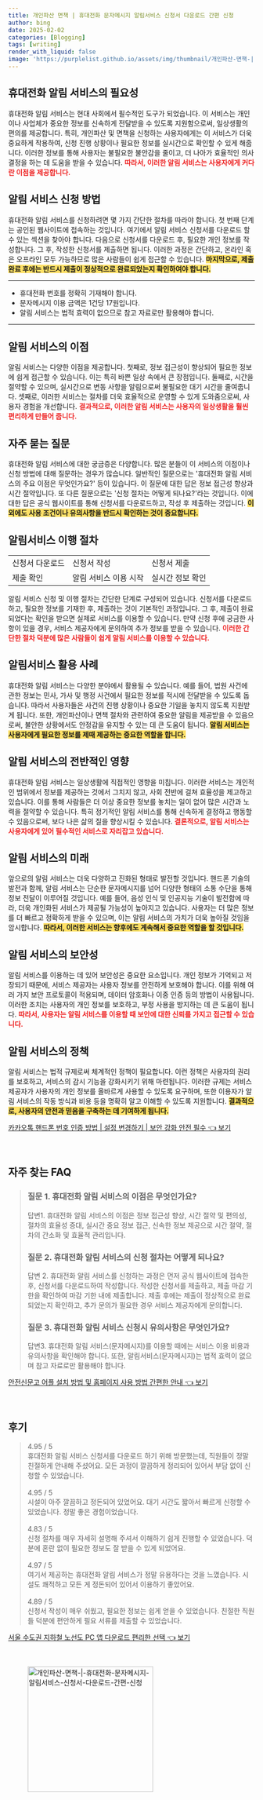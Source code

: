 ```yaml
---
title: 개인파산 면책 | 휴대전화 문자메시지 알림서비스 신청서 다운로드 간편 신청
author: bing
date: 2025-02-02
categories: [Blogging]
tags: [writing]
render_with_liquid: false
image: 'https://purplelist.github.io/assets/img/thumbnail/개인파산-면책-|-휴대전화-문자메시지-알림서비스-신청서-다운로드-간편-신청.webp'
---
```



<h2 id='알림서비스의 필요성'>휴대전화 알림 서비스의 필요성</h2>

<p>휴대전화 알림 서비스는 현대 사회에서 필수적인 도구가 되었습니다. 이 서비스는 개인이나 사업체가 중요한 정보를 신속하게 전달받을 수 있도록 지원함으로써, 일상생활의 편의를 제공합니다. 특히, 개인파산 및 면책을 신청하는 사용자에게는 이 서비스가 더욱 중요하게 작용하여, 신청 진행 상황이나 필요한 정보를 실시간으로 확인할 수 있게 해줍니다. 이러한 정보를 통해 사용자는 불필요한 불안감을 줄이고, 더 나아가 효율적인 의사 결정을 하는 데 도움을 받을 수 있습니다. <b><span style="color: #ee2323;">따라서, 이러한 알림 서비스는 사용자에게 커다란 이점을 제공합니다.</span></b></p>

<h2 id='알림서비스 신청 방법'>알림 서비스 신청 방법</h2>

<p>휴대전화 알림 서비스를 신청하려면 몇 가지 간단한 절차를 따라야 합니다. 첫 번째 단계는 공인된 웹사이트에 접속하는 것입니다. 여기에서 알림 서비스 신청서를 다운로드 할 수 있는 섹션을 찾아야 합니다. 다음으로 신청서를 다운로드 후, 필요한 개인 정보를 작성합니다. 그 후, 작성한 신청서를 제출하면 됩니다. 이러한 과정은 간단하고, 온라인 혹은 오프라인 모두 가능하므로 많은 사람들이 쉽게 접근할 수 있습니다. <b><span style="background-color: #ffe066;">마지막으로, 제출 완료 후에는 반드시 제출이 정상적으로 완료되었는지 확인하여야 합니다.</span></b></p>

<hr />

<ul>
    <li>휴대전화 번호를 정확히 기재해야 합니다.</li>
    <li>문자메시지 이용 금액은 1건당 17원입니다.</li>
    <li>알림 서비스는 법적 효력이 없으므로 참고 자료로만 활용해야 합니다.</li>
</ul>

<hr />

<h2 id='알림서비스의 이점'>알림 서비스의 이점</h2>

<p>알림 서비스는 다양한 이점을 제공합니다. 첫째로, 정보 접근성이 향상되어 필요한 정보에 쉽게 접근할 수 있습니다. 이는 특히 바쁜 일상 속에서 큰 장점입니다. 둘째로, 시간을 절약할 수 있으며, 실시간으로 변동 사항을 알림으로써 불필요한 대기 시간을 줄여줍니다. 셋째로, 이러한 서비스는 절차를 더욱 효율적으로 운영할 수 있게 도와줌으로써, 사용자 경험을 개선합니다. <b><span style="color: #ee2323;">결과적으로, 이러한 알림 서비스는 사용자의 일상생활을 훨씬 편리하게 만들어 줍니다.</span></b></p>

<h2 id='자주 묻는 질문'>자주 묻는 질문</h2>

<p>휴대전화 알림 서비스에 대한 궁금증은 다양합니다. 많은 분들이 이 서비스의 이점이나 신청 방법에 대해 질문하는 경우가 많습니다. 일반적인 질문으로는 '휴대전화 알림 서비스의 주요 이점은 무엇인가요?' 등이 있습니다. 이 질문에 대한 답은 정보 접근성 향상과 시간 절약입니다. 또 다른 질문으로는 '신청 절차는 어떻게 되나요?'라는 것입니다. 이에 대한 답은 공식 웹사이트를 통해 신청서를 다운로드하고, 작성 후 제출하는 것입니다. <b><span style="background-color: #ffe066;">이 외에도 사용 조건이나 유의사항을 반드시 확인하는 것이 중요합니다.</span></b></p>

<h2 id='알림서비스 이행 절차'>알림서비스 이행 절차</h2>

<table>
    <tr>
        <td>신청서 다운로드</td>
        <td>신청서 작성</td>
        <td>신청서 제출</td>
    </tr>
    <tr>
        <td>제출 확인</td>
        <td>알림 서비스 이용 시작</td>
        <td>실시간 정보 확인</td>
    </tr>
</table>

<p>알림 서비스 신청 및 이행 절차는 간단한 단계로 구성되어 있습니다. 신청서를 다운로드하고, 필요한 정보를 기재한 후, 제출하는 것이 기본적인 과정입니다. 그 후, 제출이 완료되었다는 확인을 받으면 실제로 서비스를 이용할 수 있습니다. 만약 신청 후에 궁금한 사항이 있을 경우, 서비스 제공자에게 문의하여 추가 정보를 받을 수 있습니다. <b><span style="color: #ee2323;">이러한 간단한 절차 덕분에 많은 사람들이 쉽게 알림 서비스를 이용할 수 있습니다.</span></b></p>

<h2 id='알림서비스 활용 사례'>알림서비스 활용 사례</h2>

<p>휴대전화 알림 서비스는 다양한 분야에서 활용될 수 있습니다. 예를 들어, 법원 사건에 관한 정보는 민사, 가사 및 행정 사건에서 필요한 정보를 적시에 전달받을 수 있도록 돕습니다. 따라서 사용자들은 사건의 진행 상황이나 중요한 기일을 놓치지 않도록 지원받게 됩니다. 또한, 개인파산이나 면책 절차와 관련하여 중요한 알림을 제공받을 수 있음으로써, 불안한 상황에서도 안정감을 유지할 수 있는 데 큰 도움이 됩니다. <b><span style="background-color: #ffe066;">알림 서비스는 사용자에게 필요한 정보를 제때 제공하는 중요한 역할을 합니다.</span></b></p>

<h2 id='알림서비스의 전반적인 영향'>알림 서비스의 전반적인 영향</h2>

<p>휴대전화 알림 서비스는 일상생활에 직접적인 영향을 미칩니다. 이러한 서비스는 개인적인 범위에서 정보를 제공하는 것에서 그치지 않고, 사회 전반에 걸쳐 효율성을 제고하고 있습니다. 이를 통해 사람들은 더 이상 중요한 정보를 놓치는 일이 없어 많은 시간과 노력을 절약할 수 있습니다. 특히 정기적인 알림 서비스를 통해 신속하게 결정하고 행동할 수 있음으로써, 보다 나은 삶의 질을 향상시킬 수 있습니다. <b><span style="color: #ee2323;">결론적으로, 알림 서비스는 사용자에게 있어 필수적인 서비스로 자리잡고 있습니다.</span></b></p>

<h2 id='알림서비스의 미래'>알림 서비스의 미래</h2>

<p>앞으로의 알림 서비스는 더욱 다양하고 진화된 형태로 발전할 것입니다. 핸드폰 기술의 발전과 함께, 알림 서비스는 단순한 문자메시지를 넘어 다양한 형태의 소통 수단을 통해 정보 전달이 이루어질 것입니다. 예를 들어, 음성 인식 및 인공지능 기술이 발전함에 따라, 더욱 개인화된 서비스가 제공될 가능성이 높아지고 있습니다. 사용자는 더 많은 정보를 더 빠르고 정확하게 받을 수 있으며, 이는 알림 서비스의 가치가 더욱 높아질 것임을 암시합니다. <b><span style="background-color: #ffe066;">따라서, 이러한 서비스는 향후에도 계속해서 중요한 역할을 할 것입니다.</span></b></p>

<h2 id='알림서비스의 보안성'>알림 서비스의 보안성</h2>

<p>알림 서비스를 이용하는 데 있어 보안성은 중요한 요소입니다. 개인 정보가 기억되고 저장되기 때문에, 서비스 제공자는 사용자 정보를 안전하게 보호해야 합니다. 이를 위해 여러 가지 보안 프로토콜이 적용되며, 데이터 암호화나 이중 인증 등의 방법이 사용됩니다. 이러한 조치는 사용자의 개인 정보를 보호하고, 부정 사용을 방지하는 데 큰 도움이 됩니다. <b><span style="color: #ee2323;">따라서, 사용자는 알림 서비스를 이용할 때 보안에 대한 신뢰를 가지고 접근할 수 있습니다.</span></b></p>

<h2 id='알림서비스의 정책'>알림 서비스의 정책</h2>

<p>알림 서비스는 법적 규제로써 체계적인 정책이 필요합니다. 이런 정책은 사용자의 권리를 보호하고, 서비스의 감시 기능을 강화시키기 위해 마련됩니다. 이러한 규제는 서비스 제공자가 사용자의 개인 정보를 올바르게 사용할 수 있도록 요구하며, 또한 이용자가 알림 서비스의 작동 방식과 비용 등을 명확히 알고 이해할 수 있도록 지원합니다. <b><span style="background-color: #ffe066;">결과적으로, 사용자의 안전과 믿음을 구축하는 데 기여하게 됩니다.</span></b></p>


<p><a class="click-button" title="카카오톡 핸드폰 번호 인증 방법 | 설정 변경하기 | 보안 강화 안전 필수" href="https://purplelist.github.io/posts/%EC%B9%B4%EC%B9%B4%EC%98%A4%ED%86%A1-%ED%95%B8%EB%93%9C%ED%8F%B0-%EB%B2%88%ED%98%B8-%EC%9D%B8%EC%A6%9D-%EB%B0%A9%EB%B2%95-%EC%84%A4%EC%A0%95-%EB%B3%80%EA%B2%BD%ED%95%98%EA%B8%B0-%EB%B3%B4%EC%95%88-%EA%B0%95%ED%99%94-%EC%95%88%EC%A0%84-%ED%95%84%EC%88%98/" rel="dofollow">카카오톡 핸드폰 번호 인증 방법 | 설정 변경하기 | 보안 강화 안전 필수 👈 보기</a></p><br>
<h2 id='자주_찾는_FAQ'>자주 찾는 FAQ</h2>
<div itemscope="" itemtype="https://schema.org/FAQPage"> 
<blockquote> 
<div itemscope="" itemprop="mainEntity" itemtype="https://schema.org/Question"> 
<h3 itemprop="name">질문 1. 휴대전화 알림 서비스의 이점은 무엇인가요?</h3> 
<div itemscope="" itemprop="acceptedAnswer" itemtype="https://schema.org/Answer"> 
<span itemprop="text"> 
<p>답변1. 휴대전화 알림 서비스의 이점은 정보 접근성 향상, 시간 절약 및 편의성, 절차의 효율성 증대, 실시간 중요 정보 접근, 신속한 정보 제공으로 시간 절약, 절차의 간소화 및 효율적 관리입니다.</p> 
</span> 
</div> 
</div> 
<div itemscope="" itemprop="mainEntity" itemtype="https://schema.org/Question"> 
<h3 itemprop="name">질문 2. 휴대전화 알림 서비스의 신청 절차는 어떻게 되나요?</h3> 
<div itemscope="" itemprop="acceptedAnswer" itemtype="https://schema.org/Answer"> 
<span itemprop="text"> 
<p>답변 2. 휴대전화 알림 서비스를 신청하는 과정은 먼저 공식 웹사이트에 접속한 후, 신청서를 다운로드하여 작성합니다. 작성한 신청서를 제출하고, 제출 마감 기한을 확인하여 마감 기한 내에 제출합니다. 제출 후에는 제출이 정상적으로 완료되었는지 확인하고, 추가 문의가 필요한 경우 서비스 제공자에게 문의합니다.</p> 
</span> 
</div> 
</div> 
<div itemscope="" itemprop="mainEntity" itemtype="https://schema.org/Question"> 
<h3 itemprop="name">질문 3. 휴대전화 알림 서비스 신청시 유의사항은 무엇인가요?</h3> 
<div itemscope="" itemprop="acceptedAnswer" itemtype="https://schema.org/Answer"> 
<span itemprop="text"> 
<p>답변3. 휴대전화 알림 서비스(문자메시지)를 이용할 때에는 서비스 이용 비용과 유의사항을 확인해야 합니다. 또한, 알림서비스(문자메시지)는 법적 효력이 없으며 참고 자료로만 활용해야 합니다.</p> 
</span> 
</div> 
</div> 
</blockquote> 
</div>
<p><a class="click-button" title="안전신문고 어플 설치 방법 및 홈페이지 사용 방법 간편한 안내" href="https://purplelist.github.io/posts/%EC%95%88%EC%A0%84%EC%8B%A0%EB%AC%B8%EA%B3%A0-%EC%96%B4%ED%94%8C-%EC%84%A4%EC%B9%98-%EB%B0%A9%EB%B2%95-%EB%B0%8F-%ED%99%88%ED%8E%98%EC%9D%B4%EC%A7%80-%EC%82%AC%EC%9A%A9-%EB%B0%A9%EB%B2%95-%EA%B0%84%ED%8E%B8%ED%95%9C-%EC%95%88%EB%82%B4/" rel="dofollow">안전신문고 어플 설치 방법 및 홈페이지 사용 방법 간편한 안내 👈 보기</a></p><br>
<h2 id='후기'>후기</h2>
<div itemscope itemtype="https://schema.org/Product">
  <blockquote>
  <div itemprop="review" itemscope itemtype="https://schema.org/Review">
      <div itemprop="reviewRating" itemscope itemtype="https://schema.org/Rating"> <span itemprop="ratingValue">4.95</span> / <span itemprop="bestRating">5</span> </div>
      <span itemprop="reviewBody">휴대전화 알림 서비스 신청서를 다운로드 하기 위해 방문했는데, 직원들이 정말 친절하게 안내해 주셨어요. 모든 과정이 깔끔하게 정리되어 있어서 부담 없이 신청할 수 있었습니다.</span>
  </div>
  <br>
  <div itemprop="review" itemscope itemtype="https://schema.org/Review">
      <div itemprop="reviewRating" itemscope itemtype="https://schema.org/Rating"> <span itemprop="ratingValue">4.95</span> / <span itemprop="bestRating">5</span> </div>
      <span itemprop="reviewBody">시설이 아주 깔끔하고 정돈되어 있었어요. 대기 시간도 짧아서 빠르게 신청할 수 있었습니다. 정말 좋은 경험이었습니다.</span>
  </div>
  <br>
  <div itemprop="review" itemscope itemtype="https://schema.org/Review">
      <div itemprop="reviewRating" itemscope itemtype="https://schema.org/Rating"> <span itemprop="ratingValue">4.83</span> / <span itemprop="bestRating">5</span> </div>
      <span itemprop="reviewBody">신청 절차를 매우 자세히 설명해 주셔서 이해하기 쉽게 진행할 수 있었습니다. 덕분에 혼란 없이 필요한 정보도 잘 받을 수 있게 되었어요.</span>
  </div>
  <br>
  <div itemprop="review" itemscope itemtype="https://schema.org/Review">
      <div itemprop="reviewRating" itemscope itemtype="https://schema.org/Rating"> <span itemprop="ratingValue">4.97</span> / <span itemprop="bestRating">5</span> </div>
      <span itemprop="reviewBody">여기서 제공하는 휴대전화 알림 서비스가 정말 유용하다는 것을 느꼈습니다. 시설도 쾌적하고 모든 게 정돈되어 있어서 이용하기 좋았어요.</span>
  </div>
  <br>
  <div itemprop="review" itemscope itemtype="https://schema.org/Review">
      <div itemprop="reviewRating" itemscope itemtype="https://schema.org/Rating"> <span itemprop="ratingValue">4.89</span> / <span itemprop="bestRating">5</span> </div>
      <span itemprop="reviewBody">신청서 작성이 매우 쉬웠고, 필요한 정보는 쉽게 얻을 수 있었습니다. 친절한 직원들 덕분에 편안하게 필요 서류를 제출할 수 있었습니다.</span>
  </div>
  </blockquote>
</div>
<p><a class="click-button" title="서울 수도권 지하철 노선도 PC 앱 다운로드 편리한 선택" href="https://purplelist.github.io/posts/%EC%84%9C%EC%9A%B8-%EC%88%98%EB%8F%84%EA%B6%8C-%EC%A7%80%ED%95%98%EC%B2%A0-%EB%85%B8%EC%84%A0%EB%8F%84-PC-%EC%95%B1-%EB%8B%A4%EC%9A%B4%EB%A1%9C%EB%93%9C-%ED%8E%B8%EB%A6%AC%ED%95%9C-%EC%84%A0%ED%83%9D/" rel="dofollow">서울 수도권 지하철 노선도 PC 앱 다운로드 편리한 선택 👈 보기</a></p><br>
<figure class="image"><img src="https://purplelist.github.io/assets/img/thumbnail/개인파산-면책-|-휴대전화-문자메시지-알림서비스-신청서-다운로드-간편-신청.webp" alt="개인파산-면책-|-휴대전화-문자메시지-알림서비스-신청서-다운로드-간편-신청" width="256" height="256"></figure>